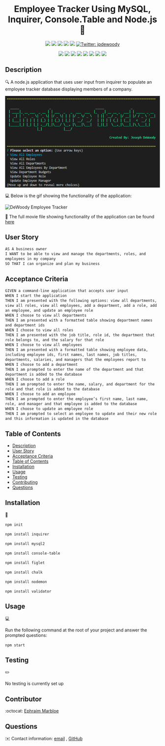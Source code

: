 
<h1 align="center">Employee Tracker Using MySQL, Inquirer, Console.Table and Node.js 👋</h1>
  
<p align="center">
    <img src="https://img.shields.io/github/repo-size/jpd61/employee-tracker" />
    <img src="https://img.shields.io/github/languages/top/jpd61/employee-tracker"  />
    <img src="https://img.shields.io/github/issues/jpd61/employee-tracker" />
    <img src="https://img.shields.io/github/last-commit/jpd61/employee-tracker" >
    <a href="https://github.com/jpd61"><img src="https://img.shields.io/github/followers/jpd61?style=social" target="_blank" /></a>
    <a href="https://twitter.com/jpdewoody">
        <img alt="Twitter: jpdewoody" src="https://img.shields.io/twitter/follow/jpdewoody.svg?style=social" target="_blank" />
    </a>
</p>
  
<p align="center">
    <img src="https://img.shields.io/badge/Javascript-yellow" />
    <img src="https://img.shields.io/badge/jQuery-blue"  />
    <img src="https://img.shields.io/badge/-node.js-green" />
    <img src="https://img.shields.io/badge/-inquirer-red" >
    <img src="https://img.shields.io/badge/-screencastify-lightgrey" />
    <img src="https://img.shields.io/badge/-json-orange" />
    <img src="https://img.shields.io/badge/mySQL-blue"  />
    <img src="https://img.shields.io/badge/inquirer-green" />
</p>
   
## Description

🔍 A node.js application that uses user input from inquirer to populate an employee tracker database displaying members of a company.

![DeWoody Employee Tracker](./assets/title.PNG)
  
💻 Below is the gif showing the functionality of the application:
  
![DeWoody Employee Tracker](./assets/employee-tracker.gif)
  
🎥 The full movie file showing functionality of the application can be found [here](./assets/employee-tracker.webm)  
  
## User Story
  
```
AS A business owner
I WANT to be able to view and manage the departments, roles, and employees in my company
SO THAT I can organize and plan my business
```
  
## Acceptance Criteria
  
``` 
GIVEN a command-line application that accepts user input
WHEN I start the application
THEN I am presented with the following options: view all departments, view all roles, view all employees, add a department, add a role, add an employee, and update an employee role
WHEN I choose to view all departments
THEN I am presented with a formatted table showing department names and department ids
WHEN I choose to view all roles
THEN I am presented with the job title, role id, the department that role belongs to, and the salary for that role
WHEN I choose to view all employees
THEN I am presented with a formatted table showing employee data, including employee ids, first names, last names, job titles, departments, salaries, and managers that the employees report to
WHEN I choose to add a department
THEN I am prompted to enter the name of the department and that department is added to the database
WHEN I choose to add a role
THEN I am prompted to enter the name, salary, and department for the role and that role is added to the database
WHEN I choose to add an employee
THEN I am prompted to enter the employee’s first name, last name, role, and manager and that employee is added to the database
WHEN I choose to update an employee role
THEN I am prompted to select an employee to update and their new role and this information is updated in the database 
```
  
## Table of Contents
- [Description](#description)
- [User Story](#user-story)
- [Acceptance Criteria](#acceptance-criteria)
- [Table of Contents](#table-of-contents)
- [Installation](#installation)
- [Usage](#usage)
- [Testing](#testing)
- [Contributing](#contributing)
- [Questions](#questions)

## Installation
💾   
  
`npm init`
  
`npm install inquirer`

`npm install mysql2`

`npm install console-table`

`npm install figlet`

`npm install chalk`

`npm install nodemon`

`npm install validator`
  
## Usage
💻   
  
Run the following command at the root of your project and answer the prompted questions:
  
`npm start`

## Testing
✏️

No testing is currently set up

## Contributor
:octocat: [Ephraim Marbloe](https://github.com/jpd61)

## Questions
✉️ Contact information: [email](mailto:fephraim@gmail.com.com) , [GitHub](https://github.com/jpd61)<br />

